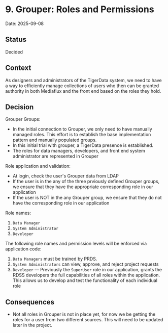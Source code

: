 # 9. Grouper: Roles and Permissions

Date: 2025-09-08

## Status

Decided

## Context

As designers and administrators of the TigerData system, we need to have a way to efficiently manage collections of users who then can be granted authority in both Mediaflux and the front end based on the roles they hold.

## Decision

Grouper Groups:

- In the initial connection to Grouper, we only need to have manually managed roles. This effort is to establish the base implementation pattern and manually populated groups.
- In this initial trial with grouper, a TigerData presence is established.
- The roles for data managers, developers, and front end system administrator are represented in Grouper

Role application and validation:

- At login, check the user's Grouper data from LDAP
- If the user is in the any of the three prviously defined Grouper groups, we ensure that they have the appropriate corresponding role in our application
- If the user is NOT in the any Grouper group, we ensure that they do not have the corresponding role in our application

Role names:

1. `Data Manager`
2. `System Administrator`
3. `Developer`

The following role names and permission levels will be enforced via application code:

1. `Data Managers` must be trained by PRDS.
2. `System Administrators` can view, approve, and reject project requests
3. `Developer` — Previously the `SuperUser` role in our application, grants the RDSS developers the full capabilities of all roles within the application. This allows us to develop and test the functionality of each individual role



## Consequences

- Not all roles in Grouper is not in place yet, for now we be getting the roles for a user from two different sources. This will need to be updated later in the project.
